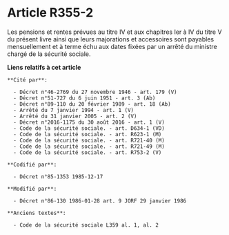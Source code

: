 # Article R355-2

Les pensions et rentes prévues au titre IV et aux chapitres Ier à IV du titre V du présent livre ainsi que leurs majorations
et accessoires sont payables mensuellement et à terme échu aux dates fixées par un arrêté du ministre chargé de la sécurité
sociale.

**Liens relatifs à cet article**

	**Cité par**:

	  - Décret n°46-2769 du 27 novembre 1946 - art. 179 (V)
	  - Décret n°51-727 du 6 juin 1951 - art. 3 (Ab)
	  - Décret n°89-110 du 20 février 1989 - art. 18 (Ab)
	  - Arrêté du 7 janvier 1994 - art. 1 (V)
	  - Arrêté du 31 janvier 2005 - art. 2 (V)
	  - Décret n°2016-1175 du 30 août 2016 - art. 1 (V)
	  - Code de la sécurité sociale. - art. D634-1 (VD)
	  - Code de la sécurité sociale. - art. R623-1 (M)
	  - Code de la sécurité sociale. - art. R721-40 (M)
	  - Code de la sécurité sociale. - art. R721-49 (M)
	  - Code de la sécurité sociale. - art. R753-2 (V)

	**Codifié par**:

	  - Décret n°85-1353 1985-12-17

	**Modifié par**:

	  - Décret n°86-130 1986-01-28 art. 9 JORF 29 janvier 1986

	**Anciens textes**:

	  - Code de la sécurité sociale L359 al. 1, al. 2
